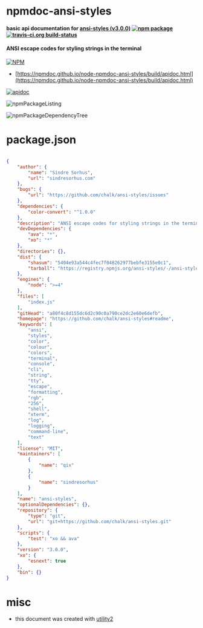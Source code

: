 # npmdoc-ansi-styles

#### basic api documentation for  [ansi-styles (v3.0.0)](https://github.com/chalk/ansi-styles#readme)  [![npm package](https://img.shields.io/npm/v/npmdoc-ansi-styles.svg?style=flat-square)](https://www.npmjs.org/package/npmdoc-ansi-styles) [![travis-ci.org build-status](https://api.travis-ci.org/npmdoc/node-npmdoc-ansi-styles.svg)](https://travis-ci.org/npmdoc/node-npmdoc-ansi-styles)

#### ANSI escape codes for styling strings in the terminal

[![NPM](https://nodei.co/npm/ansi-styles.png?downloads=true&downloadRank=true&stars=true)](https://www.npmjs.com/package/ansi-styles)

- [https://npmdoc.github.io/node-npmdoc-ansi-styles/build/apidoc.html](https://npmdoc.github.io/node-npmdoc-ansi-styles/build/apidoc.html)

[![apidoc](https://npmdoc.github.io/node-npmdoc-ansi-styles/build/screenCapture.buildCi.browser.%252Ftmp%252Fbuild%252Fapidoc.html.png)](https://npmdoc.github.io/node-npmdoc-ansi-styles/build/apidoc.html)

![npmPackageListing](https://npmdoc.github.io/node-npmdoc-ansi-styles/build/screenCapture.npmPackageListing.svg)

![npmPackageDependencyTree](https://npmdoc.github.io/node-npmdoc-ansi-styles/build/screenCapture.npmPackageDependencyTree.svg)



# package.json

```json

{
    "author": {
        "name": "Sindre Sorhus",
        "url": "sindresorhus.com"
    },
    "bugs": {
        "url": "https://github.com/chalk/ansi-styles/issues"
    },
    "dependencies": {
        "color-convert": "^1.0.0"
    },
    "description": "ANSI escape codes for styling strings in the terminal",
    "devDependencies": {
        "ava": "*",
        "xo": "*"
    },
    "directories": {},
    "dist": {
        "shasum": "5404e93a544c4fec7f048262977bebfe3155e0c1",
        "tarball": "https://registry.npmjs.org/ansi-styles/-/ansi-styles-3.0.0.tgz"
    },
    "engines": {
        "node": ">=4"
    },
    "files": [
        "index.js"
    ],
    "gitHead": "a80f4c8d155dc6d2c90c0a790ce2dc2e60e6defb",
    "homepage": "https://github.com/chalk/ansi-styles#readme",
    "keywords": [
        "ansi",
        "styles",
        "color",
        "colour",
        "colors",
        "terminal",
        "console",
        "cli",
        "string",
        "tty",
        "escape",
        "formatting",
        "rgb",
        "256",
        "shell",
        "xterm",
        "log",
        "logging",
        "command-line",
        "text"
    ],
    "license": "MIT",
    "maintainers": [
        {
            "name": "qix"
        },
        {
            "name": "sindresorhus"
        }
    ],
    "name": "ansi-styles",
    "optionalDependencies": {},
    "repository": {
        "type": "git",
        "url": "git+https://github.com/chalk/ansi-styles.git"
    },
    "scripts": {
        "test": "xo && ava"
    },
    "version": "3.0.0",
    "xo": {
        "esnext": true
    },
    "bin": {}
}
```



# misc
- this document was created with [utility2](https://github.com/kaizhu256/node-utility2)
